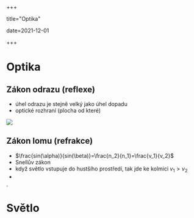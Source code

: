 +++

title="Optika"

date=2021-12-01

+++

# Optika

## Zákon odrazu (reflexe)

- úhel odrazu je stejně velký jako úhel dopadu
- optické rozhraní (plocha od které)

![](https://slideplayer.cz/slide/13252318/79/images/2/Z%C3%A1kon+odrazu+%CE%B1+%E2%80%93+%C3%BAhel+dopadu+k+%E2%80%93+kolmice+dopadu+%CE%B1%E2%80%98+%E2%80%93+%C3%BAhel+odrazu.jpg)

## Zákon lomu (refrakce)

- $\frac{sin(\alpha)}{sin(\beta)}=\frac{n_2}{n_1}=\frac{v_1}{v_2}$
- Snellův zákon
- když světlo vstupuje do hustšího prostředí, tak jde ke kolmici $v_1>v_2$
- 

<img src="https://upload.wikimedia.org/wikipedia/commons/thumb/6/6c/Snelluv_zakon.svg/1920px-Snelluv_zakon.svg.png" style="zoom: 25%;" />



# Světlo

